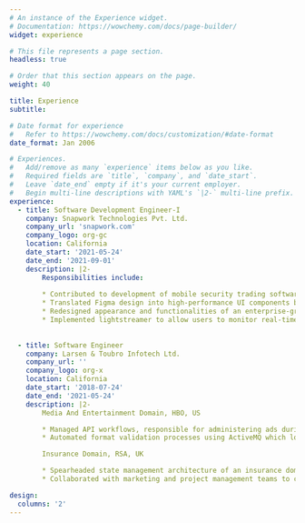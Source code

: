 ```yaml
---
# An instance of the Experience widget.
# Documentation: https://wowchemy.com/docs/page-builder/
widget: experience

# This file represents a page section.
headless: true

# Order that this section appears on the page.
weight: 40

title: Experience
subtitle:

# Date format for experience
#   Refer to https://wowchemy.com/docs/customization/#date-format
date_format: Jan 2006

# Experiences.
#   Add/remove as many `experience` items below as you like.
#   Required fields are `title`, `company`, and `date_start`.
#   Leave `date_end` empty if it's your current employer.
#   Begin multi-line descriptions with YAML's `|2-` multi-line prefix.
experience:
  - title: Software Development Engineer-I
    company: Snapwork Technologies Pvt. Ltd.
    company_url: 'snapwork.com'
    company_logo: org-gc
    location: California
    date_start: '2021-05-24'
    date_end: '2021-09-01'
    description: |2-
        Responsibilities include:
        
        * Contributed to development of mobile security trading software for HDFC bank in a team of 4.
        * Translated Figma design into high-performance UI components by leveraging flutter and improved rendering by 20%.
        * Redesigned appearance and functionalities of an enterprise-grade application resulting in 30% increase in use and likability.
        * Implemented lightstreamer to allow users to monitor real-time stock price variations, boosting mission-critical features by 10%.
        
        
  - title: Software Engineer
    company: Larsen & Toubro Infotech Ltd.
    company_url: ''
    company_logo: org-x
    location: California
    date_start: '2018-07-24'
    date_end: '2021-05-24'
    description: |2-
        Media And Entertainment Domain, HBO, US

        * Managed API workflows, responsible for administering ads during video processing of HBO shows on OTT platform in a team of 3.
        * Automated format validation processes using ActiveMQ which lowered regression time by 35%.

        Insurance Domain, RSA, UK

        * Spearheaded state management architecture of an insurance domain application utilizing bloc, provider in a team of 5.
        * Collaborated with marketing and project management teams to complete projects on time and to the greatest possible standard.

design:
  columns: '2'
---
```

